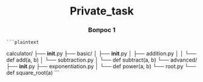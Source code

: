 <h1 align="center">Private_task</a>
<h3 align="center">Вопрос 1</h3>

    ```plaintext
calculator/
├── __init__.py
├── basic/
│   ├── __init__.py
│   ├── addition.py
│   │   └── def add(a, b)
│   └── subtraction.py
│       └── def subtract(a, b)
└── advanced/
    ├── __init__.py
    ├── exponentiation.py
    │   └── def power(a, b)
    └── root.py
        └── def square_root(a)
        ```
